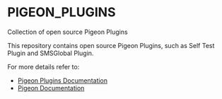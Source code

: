 # PIGEON_PLUGINS
Collection of open source Pigeon Plugins

This repository contains open source Pigeon Plugins, such as Self Test Plugin and SMSGlobal Plugin.

For more details refer to:
- [Pigeon Plugins Documentation](https://github.com/INFINITE-TECHNOLOGY/PIGEON/wiki/Plugins)
- [Pigeon Documentation](https://github.com/INFINITE-TECHNOLOGY/PIGEON/wiki/)
